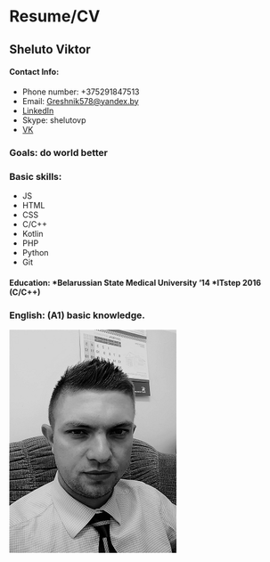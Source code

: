 # Resume/CV

## Sheluto Viktor

#### Contact Info: 
* Phone number: +375291847513 
* Email: Greshnik578@yandex.by 
* [LinkedIn](https://www.linkedin.com/in/viktor-sheluto/) 
* Skype: shelutovp 
* [VK](https://vk.com/ulybchivyi_doktor)

### Goals: do world better

### Basic skills:
* JS
* HTML
* CSS
* C/C++
* Kotlin
* PHP
* Python
* Git

#### Education: *Belarussian State Medical University ‘14 *ITstep 2016 (C/C++)

### English: (A1) basic knowledge.

![photo](Photo.jpg "Photo")
